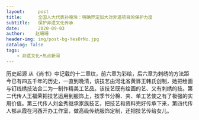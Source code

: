 ```yaml
---
layout:     post
title:      全国人大代表孙艳玲：明确界定加大对非遗项目的保护力度
subtitle:   保护非遗文化传承
date:       2020-09-03
author:    赵珊珊
header-img: img/post-bg-YesOrNo.jpg
catalog: false
tags:
    - 非遗文化•热点新闻
---
```



历史起源
从《尚书》中记载的十二章纹，前六章为彩绘，后六章为刺绣的方法距今已有四五千年的历史，一直到晚清，该技艺由河北省黄骅王韩氏创制，她把绘画与钉线绣技法合二为一制作精美工艺品。该技艺既有绘画的艺、又有刺绣的技。第二代传人王福荣把技艺运用到服饰上，按季节分棉、夹、单工艺使之有了极强的实用价值。第三代传人刘金秀继承家族技艺，把技艺和资料完好传承下来，第四代传人郁从霞在河西开办工作室，做高级传统服饰定制，还把技艺传给女儿。